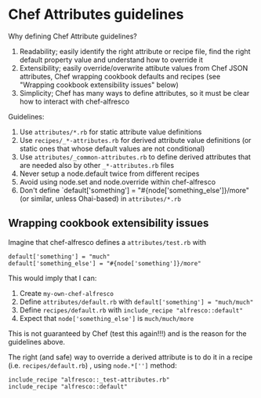 # Chef Attributes guidelines

Why defining Chef Attribute guidelines?

1. Readability; easily identify the right attribute or recipe file, find the right default property value and understand how to override it
2. Extensibility; easily override/overwrite attibute values from Chef JSON attributes, Chef wrapping cookbook defaults and recipes (see "Wrapping cookbook extensibility issues" below)
3. Simplicity; Chef has many ways to define attributes, so it must be clear how to interact with chef-alfresco

Guidelines:

1. Use `attributes/*.rb` for static attribute value definitions
2. Use `recipes/_*-attributes.rb` for derived attribute value definitions (or static ones that whose default values are not conditional)
3. Use `attributes/_common-attributes.rb` to define derived attributes that are needed also by other `_*-attributes.rb` files
4. Never setup a node.default twice from different recipes
5. Avoid using node.set and node.override within chef-alfresco
6. Don't define `default['something'] = "#{node['something_else']}/more" (or similar, unless Ohai-based) in ```attributes/*.rb```

## Wrapping cookbook extensibility issues

Imagine that chef-alfresco defines a `attributes/test.rb` with
```
default['something'] = "much"
default['something_else'] = "#{node['something']}/more"
```

This would imply that I can:

1. Create `my-own-chef-alfresco`
2. Define `attributes/default.rb` with `default['something'] = "much/much"`
3. Define `recipes/default.rb` with `include_recipe "alfresco::default"`
4. Expect that `node['something_else']` is `much/much/more`

This is not guaranteed by Chef (test this again!!!) and is the reason for the guidelines above.

The right (and safe) way to override a derived attribute is to do it in a recipe (i.e. `recipes/default.rb`) , using `node.*['']` method:
```
include_recipe "alfresco::_test-attributes.rb"
include_recipe "alfresco::default"
```

